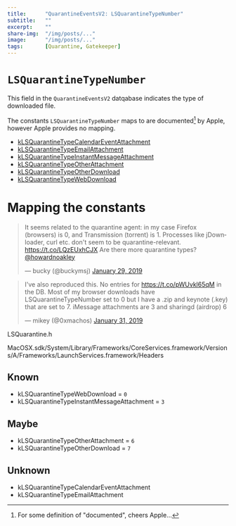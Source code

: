 ```yaml
---
title:		"QuarantineEventsV2: LSQuarantineTypeNumber"
subtitle:	""
excerpt:    ""
share-img:	"/img/posts/..."
image:		"/img/posts/..."
tags:		[Quarantine, Gatekeeper]
---
```


# `LSQuarantineTypeNumber`

This field in the `QuarantineEventsV2` datqabase indicates the type of downloaded file.

The constants `LSQuarantineTypeNumber` maps to are documented[^1] by Apple, however Apple provides no mapping.

- [kLSQuarantineTypeCalendarEventAttachment](https://developer.apple.com/documentation/coreservices/klsquarantinetypecalendareventattachment)
- [kLSQuarantineTypeEmailAttachment](https://developer.apple.com/documentation/coreservices/klsquarantinetypeemailattachment)
- [kLSQuarantineTypeInstantMessageAttachment](https://developer.apple.com/documentation/coreservices/klsquarantinetypeinstantmessageattachment)
- [kLSQuarantineTypeOtherAttachment](https://developer.apple.com/documentation/coreservices/klsquarantinetypeotherattachment)
- [kLSQuarantineTypeOtherDownload](https://developer.apple.com/documentation/coreservices/klsquarantinetypeotherdownload)
- [kLSQuarantineTypeWebDownload](https://developer.apple.com/documentation/coreservices/klsquarantinetypewebdownload)

# Mapping the constants

<blockquote class="twitter-tweet" data-lang="en"><p lang="en" dir="ltr">It seems related to the quarantine agent: in my case Firefox (browsers) is 0, and Transmission (torrent) is 1. Processes like jDownloader, curl etc. don&#39;t seem to be quarantine-relevant. <a href="https://t.co/LQzEUxhCJX">https://t.co/LQzEUxhCJX</a> Are there more quarantine types? <a href="https://twitter.com/howardnoakley?ref_src=twsrc%5Etfw">@howardnoakley</a></p>&mdash; bucky (@buckymsj) <a href="https://twitter.com/buckymsj/status/1090268854268309505?ref_src=twsrc%5Etfw">January 29, 2019</a></blockquote> <script async src="https://platform.twitter.com/widgets.js" charset="utf-8"></script> 

<blockquote class="twitter-tweet" data-conversation="none" data-lang="en"><p lang="en" dir="ltr">I&#39;ve also reproduced this. No entries for <a href="https://t.co/pWUvkl65qM">https://t.co/pWUvkl65qM</a> in the DB. Most of my browser downloads have LSQuarantineTypeNumber set to 0 but I have a .zip and keynote (.key) that are set to 7. iMessage attachments are 3 and sharingd (airdrop) 6</p>&mdash; mikey (@0xmachos) <a href="https://twitter.com/0xmachos/status/1091089974194327554?ref_src=twsrc%5Etfw">January 31, 2019</a></blockquote> <script async src="https://platform.twitter.com/widgets.js" charset="utf-8"></script> 


LSQuarantine.h

MacOSX.sdk/System/Library/Frameworks/CoreServices.framework/Versions/A/Frameworks/LaunchServices.framework/Headers


## Known 
- kLSQuarantineTypeWebDownload = `0`
- kLSQuarantineTypeInstantMessageAttachment = `3`

## Maybe 
- kLSQuarantineTypeOtherAttachment = `6`
- kLSQuarantineTypeOtherDownload = `7`

## Unknown
- kLSQuarantineTypeCalendarEventAttachment
- kLSQuarantineTypeEmailAttachment


[^1]: For some definition of "documented", cheers Apple...

